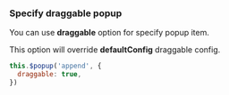 ### Specify draggable popup

You can use **draggable** option for specify popup item.

This option will override **defaultConfig** draggable config.

```javascript
this.$popup('append', {
  draggable: true,
})
```